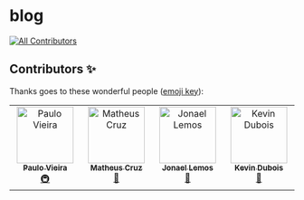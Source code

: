 # blog
<!-- ALL-CONTRIBUTORS-BADGE:START - Do not remove or modify this section -->
[![All Contributors](https://img.shields.io/badge/all_contributors-4-orange.svg?style=flat-square)](#contributors-)
<!-- ALL-CONTRIBUTORS-BADGE:END -->

## Contributors ✨

Thanks goes to these wonderful people ([emoji key](https://allcontributors.org/docs/en/emoji-key)):
<!-- ALL-CONTRIBUTORS-LIST:START - Do not remove or modify this section -->
<!-- prettier-ignore-start -->
<!-- markdownlint-disable -->
<table>
  <tbody>
    <tr>
      <td align="center" valign="top" width="14.28%"><a href="https://github.com/paulovieirajr"><img src="https://avatars.githubusercontent.com/u/80427803?v=4?s=100" width="100px;" alt="Paulo Vieira"/><br /><sub><b>Paulo Vieira</b></sub></a><br /><a href="#infra-paulovieirajr" title="Infrastructure (Hosting, Build-Tools, etc)">🚇</a></td>
      <td align="center" valign="top" width="14.28%"><a href="https://matheuscruz.dev"><img src="https://avatars.githubusercontent.com/u/56329339?v=4?s=100" width="100px;" alt="Matheus Cruz"/><br /><sub><b>Matheus Cruz</b></sub></a><br /><a href="#blog-mcruzdev" title="Blogposts">📝</a></td>
      <td align="center" valign="top" width="14.28%"><a href="https://github.com/jonaellemos"><img src="https://avatars.githubusercontent.com/u/16294845?v=4?s=100" width="100px;" alt="Jonael Lemos"/><br /><sub><b>Jonael Lemos</b></sub></a><br /><a href="#maintenance-jonaellemos" title="Maintenance">🚧</a></td>
      <td align="center" valign="top" width="14.28%"><a href="https://www.kevindubois.com"><img src="https://avatars.githubusercontent.com/u/373537?v=4?s=100" width="100px;" alt="Kevin Dubois"/><br /><sub><b>Kevin Dubois</b></sub></a><br /><a href="#talk-kdubois" title="Talks">📢</a></td>
    </tr>
  </tbody>
</table>

<!-- markdownlint-restore -->
<!-- prettier-ignore-end -->

<!-- ALL-CONTRIBUTORS-LIST:END -->

<!-- ALL-CONTRIBUTORS-LIST:START - Do not remove or modify this section -->
<!-- prettier-ignore-start -->
<!-- markdownlint-disable -->

<!-- markdownlint-restore -->
<!-- prettier-ignore-end -->

<!-- ALL-CONTRIBUTORS-LIST:END -->
